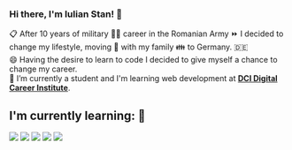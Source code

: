 ### Hi there, I'm Iulian Stan! 👋
:clipboard: After 10 years of military :guardsman: career in the Romanian Army :fast_forward: I decided to change my lifestyle, 
moving :rocket: with my family :family: to Germany. :de:\
 :smile: Having the desire to learn to code I decided to give myself a chance to change my career.\
:seedling: I’m currently a student and I'm learning web development at [**DCI Digital Career Institute**](https://www.digitalcareerinstitute.org).

## I'm currently learning: 📖
![](https://img.shields.io/badge/OS-Linux-informational?style=flat&logo=Linux&logoColor=yellow&color=success) ![](https://img.shields.io/badge/Editor-Visual_Studio_Code-informational?style=flat&logo=Visual-Studio-Code&logoColor=blue&color=success) ![](https://img.shields.io/badge/Code-JavaScript-informational?style=flat&logo=JavaScript&logoColor=white&color=success) ![](https://img.shields.io/badge/Code-HTML-informational?style=flat&logo=HTML5&logoColor=red&color=success) ![](https://img.shields.io/badge/Code-CSS-informational?style=flat&logo=CSS3&logoColor=blue&color=success)



<!--
**iulianSta/iulianSta** is a ✨ _special_ ✨ repository because its `README.md` (this file) appears on your GitHub profile.

Here are some ideas to get you started:

- 🔭 I’m currently working on ...
- 🌱 I’m currently learning ...
- 👯 I’m looking to collaborate on ...
- 🤔 I’m looking for help with ...
- 💬 Ask me about ...
- 📫 How to reach me: ...
- 😄 Pronouns: ...
- ⚡ Fun fact: ...
-->
